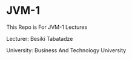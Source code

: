 # JVM-1
This Repo is For JVM-1 Lectures

Lecturer: Besiki Tabatadze

University: Business And Technology University

